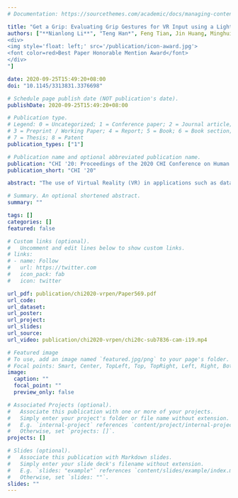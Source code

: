 ```yaml
---
# Documentation: https://sourcethemes.com/academic/docs/managing-content/

title: "Get a Grip: Evaluating Grip Gestures for VR Input using a Lightweight Pen (CHI' 20)"
authors: ["**Nianlong Li**", "Teng Han*", Feng Tian, Jin Huang, Minghui Sun,  Pourang Irani, "Jason Alexander
<div>
<img style='float: left;' src='/publication/icon-award.jpg'>
<font color=red>Best Paper Honorable Mention Award</font>
</div>
"]

date: 2020-09-25T15:49:20+08:00
doi: "10.1145/3313831.3376698"

# Schedule page publish date (NOT publication's date).
publishDate: 2020-09-25T15:49:20+08:00

# Publication type.
# Legend: 0 = Uncategorized; 1 = Conference paper; 2 = Journal article;
# 3 = Preprint / Working Paper; 4 = Report; 5 = Book; 6 = Book section;
# 7 = Thesis; 8 = Patent
publication_types: ["1"]

# Publication name and optional abbreviated publication name.
publication: "CHI '20: Proceedings of the 2020 CHI Conference on Human Factors in Computing Systems"
publication_short: "CHI '20"

abstract: "The use of Virtual Reality (VR) in applications such as data analysis, artistic creation, and clinical settings requires high precision input. However, the current design of handheld controllers, where wrist rotation is the primary input approach, does not exploit the human fingers' capability for dexterous movements for high precision pointing and selection. To address this issue, we investigated the characteristics and potential of using a pen as a VR input device. We conducted two studies. The first examined which pen grip allowed the largest range of motion---we found a tripod grip at the rear end of the shaft met this criterion. The second study investigated target selection via 'poking' and ray-casting, where we found the pen grip outperformed the traditional wrist-based input in both cases. Finally, we demonstrate potential applications enabled by VR pen input and grip postures."

# Summary. An optional shortened abstract.
summary: ""

tags: []
categories: []
featured: false

# Custom links (optional).
#   Uncomment and edit lines below to show custom links.
# links:
# - name: Follow
#   url: https://twitter.com
#   icon_pack: fab
#   icon: twitter

url_pdf: publication/chi2020-vrpen/Paper569.pdf
url_code:
url_dataset:
url_poster:
url_project:
url_slides:
url_source:
url_video: publication/chi2020-vrpen/chi20c-sub7836-cam-i19.mp4

# Featured image
# To use, add an image named `featured.jpg/png` to your page's folder. 
# Focal points: Smart, Center, TopLeft, Top, TopRight, Left, Right, BottomLeft, Bottom, BottomRight.
image:
  caption: ""
  focal_point: ""
  preview_only: false

# Associated Projects (optional).
#   Associate this publication with one or more of your projects.
#   Simply enter your project's folder or file name without extension.
#   E.g. `internal-project` references `content/project/internal-project/index.md`.
#   Otherwise, set `projects: []`.
projects: []

# Slides (optional).
#   Associate this publication with Markdown slides.
#   Simply enter your slide deck's filename without extension.
#   E.g. `slides: "example"` references `content/slides/example/index.md`.
#   Otherwise, set `slides: ""`.
slides: ""
---
```

